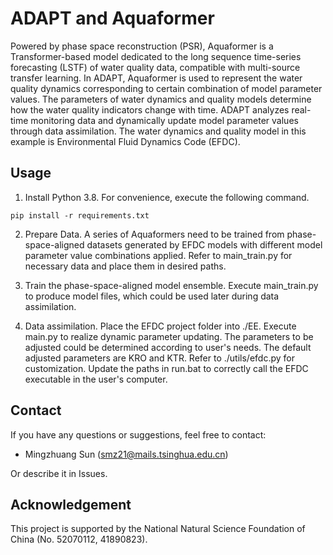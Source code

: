 # ADAPT and Aquaformer
Powered by phase space reconstruction (PSR), Aquaformer is a Transformer-based model dedicated to the long sequence time-series forecasting (LSTF) of water quality data, compatible with multi-source transfer learning. In ADAPT, Aquaformer is used to represent the water quality dynamics corresponding to certain combination of model parameter values. The parameters of water dynamics and quality models determine how the water quality indicators change with time. ADAPT analyzes real-time monitoring data and dynamically update model parameter values through data assimilation. The water dynamics and quality model in this example is Environmental Fluid Dynamics Code (EFDC). 

## Usage

1. Install Python 3.8. For convenience, execute the following command.

```
pip install -r requirements.txt
```

2. Prepare Data. A series of Aquaformers need to be trained from phase-space-aligned datasets generated by EFDC models with different model parameter value combinations applied. Refer to main_train.py for necessary data and place them in desired paths. 

3. Train the phase-space-aligned model ensemble. Execute main_train.py to produce model files, which could be used later during data assimilation. 

4. Data assimilation. Place the EFDC project folder into ./EE. Execute main.py to realize dynamic parameter updating. The parameters to be adjusted could be determined according to user's needs. The default adjusted parameters are KRO and KTR. Refer to ./utils/efdc.py for customization. Update the paths in run.bat to correctly call the EFDC executable in the user's computer. 

## Contact
If you have any questions or suggestions, feel free to contact:

- Mingzhuang Sun (smz21@mails.tsinghua.edu.cn)

Or describe it in Issues.

## Acknowledgement

This project is supported by the National Natural Science Foundation of China (No. 52070112, 41890823). 
